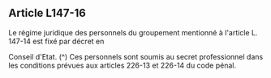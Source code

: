 ## Article L147-16

Le régime juridique des personnels du groupement mentionné à l'article L. 147-14 est fixé par décret en

Conseil d'Etat. (^)
Ces personnels sont soumis au secret professionnel dans les conditions prévues aux articles 226-13 et 226-14
du code pénal.

